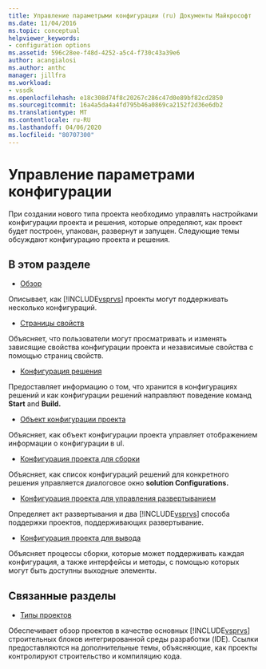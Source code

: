 ```yaml
---
title: Управление параметрыми конфигурации (ru) Документы Майкрософт
ms.date: 11/04/2016
ms.topic: conceptual
helpviewer_keywords:
- configuration options
ms.assetid: 596c28ee-f48d-4252-a5c4-f730c43a39e6
author: acangialosi
ms.author: anthc
manager: jillfra
ms.workload:
- vssdk
ms.openlocfilehash: e18c308d74f8c20267c286c47d0e89bf82cd2850
ms.sourcegitcommit: 16a4a5da4a4fd795b46a0869ca2152f2d36e6db2
ms.translationtype: MT
ms.contentlocale: ru-RU
ms.lasthandoff: 04/06/2020
ms.locfileid: "80707300"
---
```

# <a name="managing-configuration-options"></a>Управление параметрами конфигурации
При создании нового типа проекта необходимо управлять настройками конфигурации проекта и решения, которые определяют, как проект будет построен, упакован, развернут и запущен. Следующие темы обсуждают конфигурацию проекта и решения.

## <a name="in-this-section"></a>В этом разделе
- [Обзор](../../extensibility/internals/configuration-options-overview.md)

 Описывает, как [!INCLUDE[vsprvs](../../code-quality/includes/vsprvs_md.md)] проекты могут поддерживать несколько конфигураций.

- [Страницы свойств](../../extensibility/internals/property-pages.md)

 Объясняет, что пользователи могут просматривать и изменять зависящие свойства конфигурации проекта и независимые свойства с помощью страниц свойств.

- [Конфигурация решения](../../extensibility/internals/solution-configuration.md)

 Предоставляет информацию о том, что хранится в конфигурациях решений и как конфигурации решений направляют поведение команд **Start** and **Build.**

- [Объект конфигурации проекта](../../extensibility/internals/project-configuration-object.md)

 Объясняет, как объект конфигурации проекта управляет отображением информации о конфигурации в uI.

- [Конфигурация проекта для сборки](../../extensibility/internals/project-configuration-for-building.md)

 Объясняет, как список конфигураций решений для конкретного решения управляется диалоговое окно **solution Configurations.**

- [Конфигурация проекта для управления развертыванием](../../extensibility/internals/project-configuration-for-managing-deployment.md)

 Определяет акт развертывания и два [!INCLUDE[vsprvs](../../code-quality/includes/vsprvs_md.md)] способа поддержки проектов, поддерживающих развертывание.

- [Конфигурация проекта для вывода](../../extensibility/internals/project-configuration-for-output.md)

 Объясняет процессы сборки, которые может поддерживать каждая конфигурация, а также интерфейсы и методы, с помощью которых могут быть доступны выходные элементы.

## <a name="related-sections"></a>Связанные разделы
- [Типы проектов](../../extensibility/internals/project-types.md)

 Обеспечивает обзор проектов в качестве основных [!INCLUDE[vsprvs](../../code-quality/includes/vsprvs_md.md)] строительных блоков интегрированной среды разработки (IDE). Ссылки предоставляются на дополнительные темы, объясняющие, как проекты контролируют строительство и компиляцию кода.
